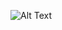 ![Alt Text](https://steamuserimages-a.akamaihd.net/ugc/400053744930701084/33177FE9D74205FAD708C46CDEBAEE4A59045BC9/?imw=5000&imh=5000&ima=fit&impolicy=Letterbox&imcolor=%23000000&letterbox=false)
